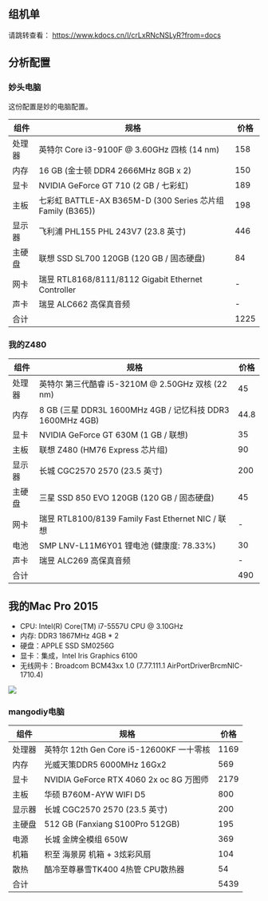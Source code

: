 ## 组机单
请跳转查看： https://www.kdocs.cn/l/crLxRNcNSLyR?from=docs

## 分析配置
### 妙头电脑
这份配置是妙的电脑配置。
<table>
    <thead>
        <tr>
            <th>组件</th>
            <th>规格</th>
            <th>价格</th>
        </tr>
    </thead>
    <tbody>
        <tr>
            <td>处理器</td>
            <td>英特尔 Core i3-9100F @ 3.60GHz 四核 (14 nm)</td>
            <td>158</td>
        </tr>
        <tr>
            <td>内存</td>
            <td>16 GB (金士顿 DDR4 2666MHz 8GB x 2)</td>
            <td>150</td>
        </tr>
        <tr>
            <td>显卡</td>
            <td>NVIDIA GeForce GT 710 (2 GB / 七彩虹)</td>
            <td>189</td>
        </tr>
        <tr>
            <td>主板</td>
            <td>七彩虹 BATTLE-AX B365M-D (300 Series 芯片组 Family (B365))</td>
            <td>198</td>
        </tr>
        <tr>
            <td>显示器</td>
            <td>飞利浦 PHL155 PHL 243V7 (23.8 英寸)</td>
            <td>446</td>
        </tr>
        <tr>
            <td>主硬盘</td>
            <td>联想 SSD SL700 120GB (120 GB / 固态硬盘)</td>
            <td>84</td>
        </tr>
        <tr>
            <td>网卡</td>
            <td>瑞昱 RTL8168/8111/8112 Gigabit Ethernet Controller</td>
            <td>-</td>
        </tr>
        <tr>
            <td>声卡</td>
            <td>瑞昱 ALC662 高保真音频</td>
            <td>-</td>
        </tr>
        <tr>
            <td>合计</td>
            <td></td>
            <td>1225</td>
        </tr>
    </tbody>
</table>

### 我的Z480
<table>
    <thead>
        <tr>
            <th>组件</th>
            <th>规格</th>
            <th>价格</th>
        </tr>
    </thead>
    <tbody>
        <tr>
            <td>处理器</td>
            <td>英特尔 第三代酷睿 i5-3210M @ 2.50GHz 双核 (22 nm)</td>
            <td>45</td>
        </tr>
        <tr>
            <td>内存</td>
            <td>8 GB (三星 DDR3L 1600MHz 4GB / 记忆科技 DDR3 1600MHz 4GB)</td>
            <td>44.8</td>
        </tr>
        <tr>
            <td>显卡</td>
            <td>NVIDIA GeForce GT 630M (1 GB / 联想)</td>
            <td>35</td>
        </tr>
        <tr>
            <td>主板</td>
            <td>联想 Z480 (HM76 Express 芯片组)</td>
            <td>90</td>
        </tr>
        <tr>
            <td>显示器</td>
            <td>长城 CGC2570 2570 (23.5 英寸)</td>
            <td>200</td>
        </tr>
        <tr>
            <td>主硬盘</td>
            <td>三星 SSD 850 EVO 120GB (120 GB / 固态硬盘)</td>
            <td>45</td>
        </tr>
        <tr>
            <td>网卡</td>
            <td>瑞昱 RTL8100/8139 Family Fast Ethernet NIC / 联想</td>
            <td>-</td>
        </tr>
        <tr>
            <td>电池</td>
            <td>SMP LNV-L11M6Y01 锂电池 (健康度: 78.33%)</td>
            <td>30</td>
        </tr>
        <tr>
            <td>声卡</td>
            <td>瑞昱 ALC269 高保真音频</td>
            <td>-</td>
        </tr>
        <tr>
            <td>合计</td>
            <td></td>
            <td>490</td>
        </tr>
    </tbody>
</table>

## 我的Mac Pro 2015
* CPU: Intel(R) Core(TM) i7-5557U CPU @ 3.10GHz
* 内存: DDR3 1867MHz 4GB * 2
* 硬盘：APPLE SSD SM0256G
* 显卡：集成，Intel Iris Graphics 6100
* 无线网卡：Broadcom BCM43xx 1.0 (7.77.111.1 AirPortDriverBrcmNIC-1710.4)

![](https://res.meiflower.top/.netlify/images?url=/compute/macPro2015.png)

### mangodiy电脑
<table>
    <thead>
        <tr>
            <th>组件</th>
            <th>规格</th>
            <th>价格</th>
        </tr>
    </thead>
    <tbody>
        <tr>
            <td>处理器</td>
            <td>英特尔 12th Gen Core i5-12600KF 一十零核</td>
            <td>1169</td>
        </tr>
        <tr>
            <td>内存</td>
            <td>光威天策DDR5 6000MHz 16Gx2</td>
            <td>569</td>
        </tr>
        <tr>
            <td>显卡</td>
            <td>NVIDIA GeForce RTX 4060 2x oc 8G 万图师</td>
            <td>2179</td>
        </tr>
        <tr>
            <td>主板</td>
            <td>华硕 B760M-AYW WIFI D5</td>
            <td>800</td>
        </tr>
        <tr>
            <td>显示器</td>
            <td>长城 CGC2570 2570 (23.5 英寸)</td>
            <td>200</td>
        </tr>
        <tr>
            <td>主硬盘</td>
            <td>512 GB (Fanxiang S100Pro 512GB)</td>
            <td>195</td>
        </tr>
        <tr>
            <td>电源</td>
            <td>长城 金牌全模组 650W</td>
            <td>369</td>
        </tr>
        <tr>
            <td>机箱</td>
            <td>积至 海景房 机箱 + 3炫彩风扇</td>
            <td>104</td>
        </tr>
        <tr>
            <td>散热</td>
            <td>酷冷至尊暴雪TK400 4热管 CPU散热器</td>
            <td>54</td>
        </tr>
        <tr>
            <td>合计</td>
            <td></td>
            <td>5439</td>
        </tr>
    </tbody>
</table>
